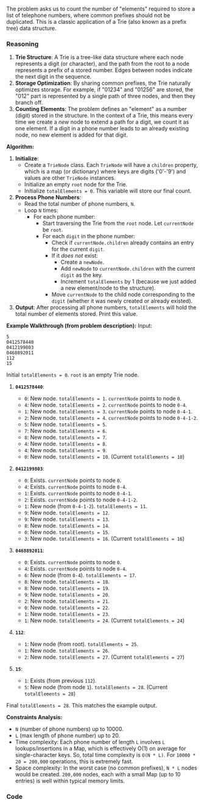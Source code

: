 The problem asks us to count the number of "elements" required to store a list of telephone numbers, where common prefixes should not be duplicated. This is a classic application of a Trie (also known as a prefix tree) data structure.

### Reasoning

1.  **Trie Structure**: A Trie is a tree-like data structure where each node represents a digit (or character), and the path from the root to a node represents a prefix of a stored number. Edges between nodes indicate the next digit in the sequence.
2.  **Storage Optimization**: By sharing common prefixes, the Trie naturally optimizes storage. For example, if "01234" and "01256" are stored, the "012" part is represented by a single path of three nodes, and then they branch off.
3.  **Counting Elements**: The problem defines an "element" as a number (digit) stored in the structure. In the context of a Trie, this means every time we create a *new* node to extend a path for a digit, we count it as one element. If a digit in a phone number leads to an already existing node, no new element is added for that digit.

**Algorithm:**

1.  **Initialize**:
    *   Create a `TrieNode` class. Each `TrieNode` will have a `children` property, which is a map (or dictionary) where keys are digits ('0'-'9') and values are other `TrieNode` instances.
    *   Initialize an empty `root` node for the Trie.
    *   Initialize `totalElements = 0`. This variable will store our final count.
2.  **Process Phone Numbers**:
    *   Read the total number of phone numbers, `N`.
    *   Loop `N` times:
        *   For each phone number:
            *   Start traversing the Trie from the `root` node. Let `currentNode` be `root`.
            *   For each `digit` in the phone number:
                *   Check if `currentNode.children` already contains an entry for the current `digit`.
                *   If it *does not* exist:
                    *   Create a `newNode`.
                    *   Add `newNode` to `currentNode.children` with the current `digit` as the key.
                    *   Increment `totalElements` by 1 (because we just added a new element/node to the structure).
                *   Move `currentNode` to the child node corresponding to the `digit` (whether it was newly created or already existed).
3.  **Output**: After processing all phone numbers, `totalElements` will hold the total number of elements stored. Print this value.

**Example Walkthrough (from problem description):**
Input:
```
5
0412578440
0412199803
0468892011
112
15
```
Initial `totalElements = 0`. `root` is an empty Trie node.

1.  **`0412578440`**:
    *   `0`: New node. `totalElements = 1`. `currentNode` points to node `0`.
    *   `4`: New node. `totalElements = 2`. `currentNode` points to node `0-4`.
    *   `1`: New node. `totalElements = 3`. `currentNode` points to node `0-4-1`.
    *   `2`: New node. `totalElements = 4`. `currentNode` points to node `0-4-1-2`.
    *   `5`: New node. `totalElements = 5`.
    *   `7`: New node. `totalElements = 6`.
    *   `8`: New node. `totalElements = 7`.
    *   `4`: New node. `totalElements = 8`.
    *   `4`: New node. `totalElements = 9`.
    *   `0`: New node. `totalElements = 10`.
    (Current `totalElements = 10`)

2.  **`0412199803`**:
    *   `0`: Exists. `currentNode` points to node `0`.
    *   `4`: Exists. `currentNode` points to node `0-4`.
    *   `1`: Exists. `currentNode` points to node `0-4-1`.
    *   `2`: Exists. `currentNode` points to node `0-4-1-2`.
    *   `1`: New node (from `0-4-1-2`). `totalElements = 11`.
    *   `9`: New node. `totalElements = 12`.
    *   `9`: New node. `totalElements = 13`.
    *   `8`: New node. `totalElements = 14`.
    *   `0`: New node. `totalElements = 15`.
    *   `3`: New node. `totalElements = 16`.
    (Current `totalElements = 16`)

3.  **`0468892011`**:
    *   `0`: Exists. `currentNode` points to node `0`.
    *   `4`: Exists. `currentNode` points to node `0-4`.
    *   `6`: New node (from `0-4`). `totalElements = 17`.
    *   `8`: New node. `totalElements = 18`.
    *   `8`: New node. `totalElements = 19`.
    *   `9`: New node. `totalElements = 20`.
    *   `2`: New node. `totalElements = 21`.
    *   `0`: New node. `totalElements = 22`.
    *   `1`: New node. `totalElements = 23`.
    *   `1`: New node. `totalElements = 24`.
    (Current `totalElements = 24`)

4.  **`112`**:
    *   `1`: New node (from root). `totalElements = 25`.
    *   `1`: New node. `totalElements = 26`.
    *   `2`: New node. `totalElements = 27`.
    (Current `totalElements = 27`)

5.  **`15`**:
    *   `1`: Exists (from previous `112`).
    *   `5`: New node (from node `1`). `totalElements = 28`.
    (Current `totalElements = 28`)

Final `totalElements = 28`. This matches the example output.

**Constraints Analysis:**
*   `N` (number of phone numbers) up to 10000.
*   `L` (max length of phone number) up to 20.
*   Time complexity: Each phone number of length `L` involves `L` lookups/insertions in a Map, which is effectively O(1) on average for single-character keys. So, total time complexity is `O(N * L)`. For `10000 * 20 = 200,000` operations, this is extremely fast.
*   Space complexity: In the worst case (no common prefixes), `N * L` nodes would be created. `200,000` nodes, each with a small Map (up to 10 entries) is well within typical memory limits.

### Code